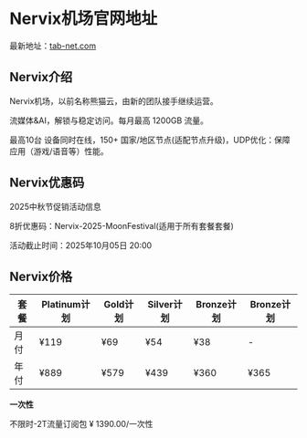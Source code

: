 # Nervix机场官网地址

最新地址：[tab-net.com](https://x.tab-net.com/#/register?code=HfRRrNBs)

## Nervix介绍

Nervix机场，以前名称熊猫云，由新的团队接手继续运营。

流媒体&AI，解锁与稳定访问。每月最高 1200GB 流量。

最高10台 设备同时在线，150+ 国家/地区节点(适配节点升级)，UDP优化：保障 应用（游戏/语音等）性能。

## Nervix优惠码

2025中秋节促销活动信息

8折优惠码：Nervix-2025-MoonFestival(适用于所有套餐套餐) 

活动截止时间：2025年10月05日 20:00

## Nervix价格

|套餐|Platinum计划|Gold计划|Silver计划|Bronze计划|Bronze计划|
|----|----|----|----|----|----|
|月付|¥119|¥69|¥54|¥38|-|
|年付|¥889|¥579|¥439|¥360|¥365|

**一次性**


不限时-2T流量订阅包 ¥ 1390.00/一次性

